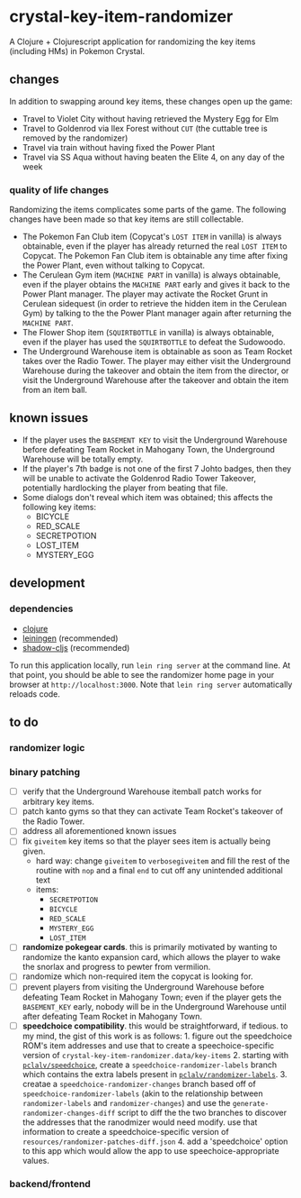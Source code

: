 # crystal-key-item-randomizer

A Clojure + Clojurescript application for randomizing the key items
(including HMs) in Pokemon Crystal.

## changes

In addition to swapping around key items, these changes open up the game:

* Travel to Violet City without having retrieved the Mystery Egg for Elm
* Travel to Goldenrod via Ilex Forest without `CUT` (the cuttable tree
  is removed by the randomizer)
* Travel via train without having fixed the Power Plant
* Travel via SS Aqua without having beaten the Elite 4, on any day of
  the week

### quality of life changes

Randomizing the items complicates some parts of the game. The
following changes have been made so that key items are still
collectable.

* The Pokemon Fan Club item (Copycat's `LOST ITEM` in vanilla) is
  always obtainable, even if the player has already returned the real
  `LOST ITEM` to Copycat. The Pokemon Fan Club item is obtainable any
  time after fixing the Power Plant, even without talking to Copycat.
* The Cerulean Gym item (`MACHINE PART` in vanilla) is always
  obtainable, even if the player obtains the `MACHINE PART` early and
  gives it back to the Power Plant manager. The player may activate
  the Rocket Grunt in Cerulean sidequest (in order to retrieve the
  hidden item in the Cerulean Gym) by talking to the the Power Plant
  manager again after returning the `MACHINE PART`.
* The Flower Shop item (`SQUIRTBOTTLE` in vanilla) is always
  obtainable, even if the player has used the `SQUIRTBOTTLE` to defeat
  the Sudowoodo.
* The Underground Warehouse item is obtainable as soon as Team Rocket
  takes over the Radio Tower. The player may either visit the
  Underground Warehouse during the takeover and obtain the item from
  the director, or visit the Underground Warehouse after the takeover
  and obtain the item from an item ball.

## known issues

* If the player uses the `BASEMENT KEY` to visit the Underground
  Warehouse before defeating Team Rocket in Mahogany Town, the
  Underground Warehouse will be totally empty.
* If the player's 7th badge is not one of the first 7 Johto badges,
  then they will be unable to activate the Goldenrod Radio Tower
  Takeover, potentially hardlocking the player from beating that file.
* Some dialogs don't reveal which item was obtained; this affects the following key items: 
   - BICYCLE
   - RED_SCALE
   - SECRETPOTION
   - LOST_ITEM
   - MYSTERY_EGG

## development

### dependencies

* [clojure](https://clojure.org)
* [leiningen](https://leiningen.org) (recommended)
* [shadow-cljs](http://shadow-cljs.org/) (recommended)

To run this application locally, run `lein ring server` at the command
line. At that point, you should be able to see the randomizer home
page in your browser at `http://localhost:3000`. Note that `lein ring
server` automatically reloads code.

## to do

### randomizer logic

### binary patching

- [ ] verify that the Underground Warehouse itemball patch works for
      arbitrary key items.
- [ ] patch kanto gyms so that they can activate Team Rocket's
      takeover of the Radio Tower.
- [ ] address all aforementioned known issues
- [ ] fix `giveitem` key items so that the player sees item is
      actually being given.
    - hard way: change `giveitem` to `verbosegiveitem` and fill the
      rest of the routine with `nop` and a final `end` to cut off any
      unintended additional text
    - items:
        - `SECRETPOTION`
        - `BICYCLE`
        - `RED_SCALE`
        - `MYSTERY_EGG`
        - `LOST_ITEM`
- [ ] **randomize pokegear cards**. this is primarily motivated by wanting
      to randomize the kanto expansion card, which allows the player
      to wake the snorlax and progress to pewter from vermilion.
- [ ] randomize which non-required item the copycat is looking for.
- [ ] prevent players from visiting the Underground Warehouse before
      defeating Team Rocket in Mahogany Town; even if the player gets
      the `BASEMENT_KEY` early, nobody will be in the Underground
      Warehouse until after defeating Team Rocket in Mahogany Town.
- [ ] **speedchoice compatibility**. this would be straightforward, if
      tedious. to my mind, the gist of this work is as follows:
	  1. figure out the speedchoice ROM's item addresses and use that
         to create a speechoice-specific version of
         `crystal-key-item-randomizer.data/key-items`
	  2. starting with [`pclalv/speedchoice`][pclalv/speedchoice],
	     create a `speedchoice-randomizer-labels` branch which contains
         the extra labels present in [`pclalv/randomizer-labels`][pclalv/randomizer-labels].
	  3. creatae a `speedchoice-randomizer-changes` branch based off
         of `speedchoice-randomizer-labels` (akin to the relationship
         between `randomizer-labels` and `randomizer-changes`) and use
         the `generate-randomizer-changes-diff` script to diff the the
         two branches to discover the addresses that the ranodmizer
         would need modify. use that information to create a
         speedchoice-specific version of
         `resources/randomizer-patches-diff.json`
	  4. add a 'speedchoice' option to this app which would allow the
         app to use speechoice-appropriate values.

### backend/frontend

[pclalv/randomizer-labels]: https://github.com/pclalv/pokecrystal/tree/randomizer-labels
[pclalv/speedchoice]: https://github.com/pclalv/pokecrystal/tree/speedchoice
